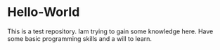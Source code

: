 # Hello-World
This is a test repository.
Iam trying to gain some knowledge here. Have some basic programming skills and a will to learn.
